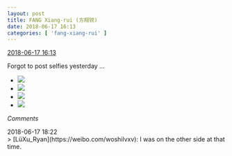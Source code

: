 ```yaml
---
layout: post
title: FANG Xiang-rui (方翔锐)
date: 2018-06-17 16:13
categories: [ 'fang-xiang-rui' ]
---
```


<div class="weibo-info">
  <a href="https://weibo.com/6117583008/GlN0o6Pix">2018-06-17 16:13</a>
</div>

Forgot to post selfies yesterday …

<!-- more -->

<ul class="weibo-pic-list-2">
  <li class="weibo-pic">
    <a href="https://wx4.sinaimg.cn/mw690/006G0KNGgy1fse8trk6soj32c02c04qs.jpg"><img src="https://wx4.sinaimg.cn/thumb150/006G0KNGgy1fse8trk6soj32c02c04qs.jpg"/></a>
  </li>
  <li class="weibo-pic">
    <a href="https://wx4.sinaimg.cn/mw690/006G0KNGgy1fse8tuwmn8j32c02c0qv5.jpg"><img src="https://wx4.sinaimg.cn/thumb150/006G0KNGgy1fse8tuwmn8j32c02c0qv5.jpg"/></a>
  </li>
  <li class="weibo-pic">
    <a href="https://wx4.sinaimg.cn/mw690/006G0KNGgy1fse8tyhuf8j32c02c0x6p.jpg"><img src="https://wx4.sinaimg.cn/thumb150/006G0KNGgy1fse8tyhuf8j32c02c0x6p.jpg"/></a>
  </li>
  <li class="weibo-pic">
    <a href="https://wx3.sinaimg.cn/mw690/006G0KNGgy1fse8u1lffsj32c02c0e82.jpg"><img src="https://wx3.sinaimg.cn/thumb150/006G0KNGgy1fse8u1lffsj32c02c0e82.jpg"/></a>
  </li>
</ul>

*Comments*

<div class="weibo-info">2018-06-17 18:22</div>
> [LüXu_Ryan](https://weibo.com/woshilvxv): I was on the other side at that time.
